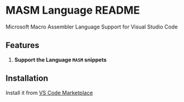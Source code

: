 # MASM Language README

Microsoft Macro Assembler Language Support for Visual Studio Code

## Features

1. **Support the Language `MASM` snippets**

## Installation

Install it from [VS Code Marketplace](https://marketplace.visualstudio.com/items/leafvmaple.nand2tetris)
